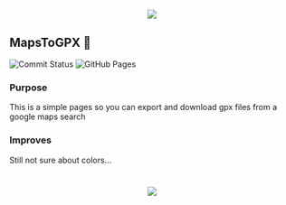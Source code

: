 <h1 align="center">
    <img src="https://capsule-render.vercel.app/api?type=waving&color=0:12D559,100:5776FF&height=115&section=header"/>
</h1>

## MapsToGPX 📍 
<!-- <p align="center">
    <img src="icones.jpg" alt="illustration" width=""/>
</p> -->

![Commit Status](https://img.shields.io/github/commit-activity/t/ibrahim-sall/MapsToGPX?)
![GitHub Pages](https://img.shields.io/github/deployments/ibrahim-sall/MapsToGPX/github-pages?label=GitHub%20Pages&logo=github)

### Purpose
This is a simple pages so you can export and download gpx files from a google maps search 

### Improves
Still not sure about colors...

<h1 align="center">
  <img src="https://capsule-render.vercel.app/api?type=waving&color=0:12D559,100:5776FF&height=115&reversal=true&section=footer"/>
</h1>